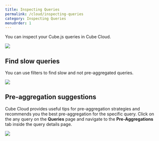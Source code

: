 ```yaml
---
title: Inspecting Queries
permalink: /cloud/inspecting-queries
category: Inspecting Queries
menuOrder: 1
---
```


You can inspect your Cube.js queries in Cube Cloud.

![](https://raw.githubusercontent.com/cube-js/cube.js/master/docs/content/Cube-Cloud/inspect-queries.png)

## Find slow queries

You can use filters to find slow and not pre-aggregated queries.

![](https://raw.githubusercontent.com/cube-js/cube.js/master/docs/content/Cube-Cloud/inspect-queries-1.png)

## Pre-aggregation suggestions

Cube Cloud provides useful tips for pre-aggregation strategies and recommends
you the best pre-aggregation for the specific query.
Click on the any query on the **Queries** page and navigate to the **Pre-Aggregations**
tab inside the query details page.

![](https://raw.githubusercontent.com/cube-js/cube.js/master/docs/content/Cube-Cloud/inspect-queries-2.png)

